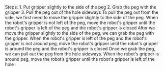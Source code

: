 
Steps: 1. Put gripper slightly to the side of the peg  2. Grab the peg with the gripper  3. Pull the peg out of the hole sideways
    To pull the peg out from the side, we first need to move the gripper slightly to the side of the peg.
    When the robot's gripper is not left of the peg, move the robot's gripper until the robot's gripper is left of the peg and the robot's gripper is closed
    After we move the gripper slightly to the side of the peg, we can grab the peg with the gripper.
    When the robot's gripper is left of the peg and the robot's gripper is not around peg, move the robot's gripper until the robot's gripper is around the peg and the robot's gripper is closed
    Once we grab the peg, we can pull out the peg from the hole sideways. 
    When the robot's gripper is around peg, move the robot’s gripper until the robot's gripper is left of the hole